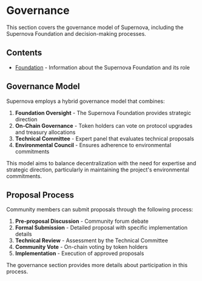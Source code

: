 # Governance

This section covers the governance model of Supernova, including the Supernova Foundation and decision-making processes.

## Contents

- [Foundation](foundation.md) - Information about the Supernova Foundation and its role

## Governance Model

Supernova employs a hybrid governance model that combines:

1. **Foundation Oversight** - The Supernova Foundation provides strategic direction
2. **On-Chain Governance** - Token holders can vote on protocol upgrades and treasury allocations
3. **Technical Committee** - Expert panel that evaluates technical proposals
4. **Environmental Council** - Ensures adherence to environmental commitments

This model aims to balance decentralization with the need for expertise and strategic direction, particularly in maintaining the project's environmental commitments.

## Proposal Process

Community members can submit proposals through the following process:

1. **Pre-proposal Discussion** - Community forum debate
2. **Formal Submission** - Detailed proposal with specific implementation details
3. **Technical Review** - Assessment by the Technical Committee
4. **Community Vote** - On-chain voting by token holders
5. **Implementation** - Execution of approved proposals

The governance section provides more details about participation in this process. 
